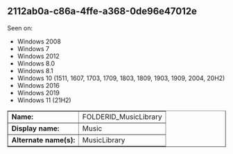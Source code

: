 ## 2112ab0a-c86a-4ffe-a368-0de96e47012e

Seen on:
* Windows 2008
* Windows 7
* Windows 2012
* Windows 8.0
* Windows 8.1
* Windows 10 (1511, 1607, 1703, 1709, 1803, 1809, 1903, 1909, 2004, 20H2)
* Windows 2016
* Windows 2019
* Windows 11 (21H2)

<table border="1" class="docutils">
  <tbody>
    <tr>
      <td><b>Name:</b></td>
      <td>FOLDERID_MusicLibrary</td>
    </tr>
    <tr>
      <td><b>Display name:</b></td>
      <td>Music</td>
    </tr>
    <tr>
      <td><b>Alternate name(s):</b></td>
      <td>MusicLibrary</td>
    </tr>
  </tbody>
</table>

